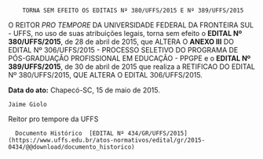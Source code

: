         TORNA SEM EFEITO OS EDITAIS Nº 380/UFFS/2015 E Nº 389/UFFS/2015  

O REITOR *PRO TEMPORE* DA UNIVERSIDADE FEDERAL DA FRONTEIRA SUL - UFFS, no uso de suas atribuições legais, torna sem efeito o **EDITAL Nº 380/UFFS/2015**, de 28 de abril de 2015, que ALTERA O **ANEXO III** DO EDITAL Nº 306/UFFS/2015 - PROCESSO SELETIVO DO PROGRAMA DE PÓS-GRADUAÇÃO PROFISSIONAL EM EDUCAÇÃO - PPGPE e o **EDITAL Nº 389/UFFS/2015**, de 30 de abril de 2015 que realiza a RETIFICAO DO EDITAL Nº 380/UFFS/2015, QUE ALTERA O EDITAL 306/UFFS/2015.

  

   **Data do ato:** Chapecó-SC, 15 de maio de 2015.   
 

    Jaime Giolo   
 Reitor pro tempore da UFFS 

      Documento Histórico  [EDITAL Nº 434/GR/UFFS/2015](https://www.uffs.edu.br/atos-normativos/edital/gr/2015-0434/@@download/documento_historico)     
      